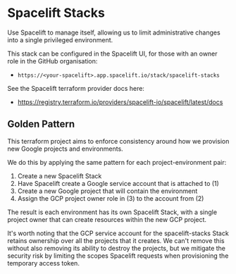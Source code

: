 # Spacelift Stacks

Use Spacelift to manage itself, allowing us to limit administrative changes into
a single privileged environment.

This stack can be configured in the Spacelift UI, for those with an owner role
in the GitHub organisation:

- `https://<your-spacelift>.app.spacelift.io/stack/spacelift-stacks`

See the Spacelift terraform provider docs here:

- https://registry.terraform.io/providers/spacelift-io/spacelift/latest/docs

## Golden Pattern

This terraform project aims to enforce consistency around how we provision new
Google projects and environments.

We do this by applying the same pattern for each project-environment pair:

1. Create a new Spacelift Stack
2. Have Spacelift create a Google service account that is attached to (1)
3. Create a new Google project that will contain the environment
4. Assign the GCP project owner role in (3) to the account from (2)

The result is each environment has its own Spacelift Stack, with a single
project owner that can create resources within the new GCP project.

It's worth noting that the GCP service account for the spacelift-stacks Stack
retains ownership over all the projects that it creates. We can't remove this
without also removing its ability to destroy the projects, but we mitigate the
security risk by limiting the scopes Spacelift requests when provisioning the
temporary access token.
